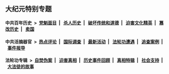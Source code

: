 ## 大纪元特别专题

#### 中共百年历史 &nbsp;>&nbsp; [党魁面目](indexes/nf1176107/README.md?09230430) &nbsp;| &nbsp; [杀人历史](indexes/nf1176106/README.md?09230430) &nbsp;| &nbsp; [破坏传统和道德](indexes/nf1176106/README.md?09230430) &nbsp;| &nbsp; [迫害文化精英](indexes/nf1176111/README.md?09230430) &nbsp;| &nbsp; [篡改历史](indexes/nf1176115/README.md?09230430) &nbsp;| &nbsp; [卖国](indexes/nf1176117/README.md?09230430) 

#### 中共活摘器官 &nbsp;>&nbsp; [热点评论](indexes/nf5879/README.md?09230430) &nbsp;| &nbsp; [国际调查](indexes/nf5947/README.md?09230430) &nbsp;| &nbsp; [最新活动](indexes/nf5883/README.md?09230430) &nbsp;| &nbsp; [法轮功遭遇](indexes/nf5881/README.md?09230430) &nbsp;| &nbsp; [追查案例](indexes/nf5880/README.md?09230430) &nbsp;| &nbsp; [事件报导](indexes/nf5877/README.md?09230430) 

#### 法轮功专辑 &nbsp;>&nbsp; [自焚伪案](indexes/nf5562/README.md?09230430) &nbsp;| &nbsp; [迫害真相](indexes/nf4379/README.md?09230430) &nbsp;| &nbsp; [历史事件回顾](indexes/nf5793/README.md?09230430) &nbsp;| &nbsp; [真相特辑](indexes/nf4389/README.md?09230430) &nbsp;| &nbsp; [社会支持](indexes/nf4386/README.md?09230430) &nbsp;| &nbsp; [大法徒的故事](indexes/nf1147481/README.md?09230430) 


